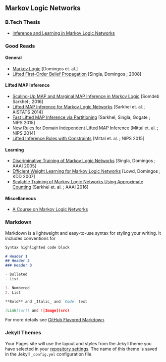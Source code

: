 ## Markov Logic Networks
### B.Tech Thesis
- <a href="thesis/B_Tech_Thesis.pdf">Inference and Learning in Markov Logic Networks</a>

### Good Reads
#### General
- <a href="papers/markovlogic.pdf">Markov Logic</a> [Domingos et. al.]
- <a href="papers/lifted_belief.pdf">Lifted First-Order Belief Propagation</a> [Singla, Domingos ; 2008]

#### Lifted MAP Inference
- <a href="papers/15954.pdf">Scaling-Up MAP and Marginal MAP Inference in Markov Logic</a> [Somdeb Sarkhel ; 2016]
- <a href="papers/aistats14-1.pdf">Lifted MAP Inference for Markov Logic Networks</a> [Sarkhel et. al. ; AISTATS 2014]
- <a href="papers/nips15-2.pdf">Fast Lifted MAP Inference via Partitioning</a> [Sarkhel, Singla, Gogate ; NIPS 2015]
- <a href="papers/nips14-main.pdf">New Rules for Domain Independent Lifted MAP Inference</a> [Mittal et. al. ; NIPS 2014]
- <a href="papers/nips15-main.pdf">Lifted Inference Rules with Constraints</a> [Mittal et. al. ; NIPS 2015]

#### Learning
- <a href="papers/aaai05.pdf">Discriminative Training of Markov Logic Networks</a> [Singla, Domingos ; AAAI 2005]
- <a href="papers/pkdd07.pdf">Efficient Weight Learning for Markov Logic Networks</a> [Lowd, Domingos ; KDD 2007]
- <a href="papers/stmlnac-aaai16.pdf">Scalable Training of Markov Logic Networks Using Approximate Counting</a> [Sarkhel et. al. ; AAAI 2016]

#### Miscellaneous
- <a target="_blank" href="http://homes.cs.washington.edu/~pedrod/803/">A Course on Markov Logic Networks</a>

### Markdown

Markdown is a lightweight and easy-to-use syntax for styling your writing. It includes conventions for

```markdown
Syntax highlighted code block

# Header 1
## Header 2
### Header 3

- Bulleted
- List

1. Numbered
2. List

**Bold** and _Italic_ and `Code` text

[Link](url) and ![Image](src)
```

For more details see [GitHub Flavored Markdown](https://guides.github.com/features/mastering-markdown/).

### Jekyll Themes

Your Pages site will use the layout and styles from the Jekyll theme you have selected in your [repository settings](https://github.com/nomanahmedsheikh/nomanahmedsheikh.github.io/settings). The name of this theme is saved in the Jekyll `_config.yml` configuration file.

